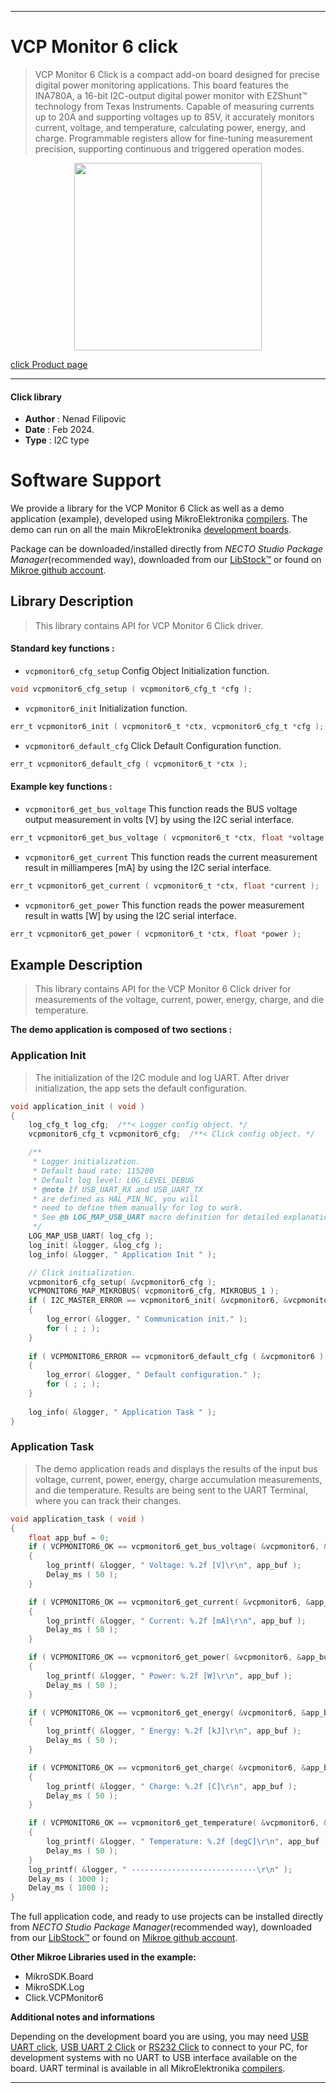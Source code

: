 
---
# VCP Monitor 6 click

> VCP Monitor 6 Click is a compact add-on board designed for precise digital power monitoring applications. This board features the INA780A, a 16-bit I2C-output digital power monitor with EZShunt™ technology from Texas Instruments. Capable of measuring currents up to 20A and supporting voltages up to 85V, it accurately monitors current, voltage, and temperature, calculating power, energy, and charge. Programmable registers allow for fine-tuning measurement precision, supporting continuous and triggered operation modes.

<p align="center">
  <img src="https://download.mikroe.com/images/click_for_ide/vcpmonitor6_click.png" height=300px>
</p>

[click Product page](https://www.mikroe.com/vcp-monitor-6-click)

---


#### Click library

- **Author**        : Nenad Filipovic
- **Date**          : Feb 2024.
- **Type**          : I2C type


# Software Support

We provide a library for the VCP Monitor 6 Click
as well as a demo application (example), developed using MikroElektronika
[compilers](https://www.mikroe.com/necto-studio).
The demo can run on all the main MikroElektronika [development boards](https://www.mikroe.com/development-boards).

Package can be downloaded/installed directly from *NECTO Studio Package Manager*(recommended way), downloaded from our [LibStock&trade;](https://libstock.mikroe.com) or found on [Mikroe github account](https://github.com/MikroElektronika/mikrosdk_click_v2/tree/master/clicks).

## Library Description

> This library contains API for VCP Monitor 6 Click driver.

#### Standard key functions :

- `vcpmonitor6_cfg_setup` Config Object Initialization function.
```c
void vcpmonitor6_cfg_setup ( vcpmonitor6_cfg_t *cfg );
```

- `vcpmonitor6_init` Initialization function.
```c
err_t vcpmonitor6_init ( vcpmonitor6_t *ctx, vcpmonitor6_cfg_t *cfg );
```

- `vcpmonitor6_default_cfg` Click Default Configuration function.
```c
err_t vcpmonitor6_default_cfg ( vcpmonitor6_t *ctx );
```

#### Example key functions :

- `vcpmonitor6_get_bus_voltage` This function reads the BUS voltage output measurement in volts [V] by using the I2C serial interface.
```c
err_t vcpmonitor6_get_bus_voltage ( vcpmonitor6_t *ctx, float *voltage );
```

- `vcpmonitor6_get_current` This function reads the current measurement result in milliamperes [mA] by using the I2C serial interface.
```c
err_t vcpmonitor6_get_current ( vcpmonitor6_t *ctx, float *current );
```

- `vcpmonitor6_get_power` This function reads the power measurement result in watts [W] by using the I2C serial interface.
```c
err_t vcpmonitor6_get_power ( vcpmonitor6_t *ctx, float *power );
```

## Example Description

> This library contains API for the VCP Monitor 6 Click driver 
> for measurements of the voltage, current, power, energy, charge, and die temperature.

**The demo application is composed of two sections :**

### Application Init

> The initialization of the I2C module and log UART.
> After driver initialization, the app sets the default configuration.

```c
void application_init ( void ) 
{
    log_cfg_t log_cfg;  /**< Logger config object. */
    vcpmonitor6_cfg_t vcpmonitor6_cfg;  /**< Click config object. */

    /** 
     * Logger initialization.
     * Default baud rate: 115200
     * Default log level: LOG_LEVEL_DEBUG
     * @note If USB_UART_RX and USB_UART_TX 
     * are defined as HAL_PIN_NC, you will 
     * need to define them manually for log to work. 
     * See @b LOG_MAP_USB_UART macro definition for detailed explanation.
     */
    LOG_MAP_USB_UART( log_cfg );
    log_init( &logger, &log_cfg );
    log_info( &logger, " Application Init " );

    // Click initialization.
    vcpmonitor6_cfg_setup( &vcpmonitor6_cfg );
    VCPMONITOR6_MAP_MIKROBUS( vcpmonitor6_cfg, MIKROBUS_1 );
    if ( I2C_MASTER_ERROR == vcpmonitor6_init( &vcpmonitor6, &vcpmonitor6_cfg ) ) 
    {
        log_error( &logger, " Communication init." );
        for ( ; ; );
    }
    
    if ( VCPMONITOR6_ERROR == vcpmonitor6_default_cfg ( &vcpmonitor6 ) )
    {
        log_error( &logger, " Default configuration." );
        for ( ; ; );
    }
    
    log_info( &logger, " Application Task " );
}
```

### Application Task

> The demo application reads and displays the results of the input bus voltage, 
> current, power, energy, charge accumulation measurements, and die temperature.
> Results are being sent to the UART Terminal, where you can track their changes.

```c
void application_task ( void ) 
{
    float app_buf = 0;
    if ( VCPMONITOR6_OK == vcpmonitor6_get_bus_voltage( &vcpmonitor6, &app_buf ) )
    {
        log_printf( &logger, " Voltage: %.2f [V]\r\n", app_buf );
        Delay_ms ( 50 );
    }

    if ( VCPMONITOR6_OK == vcpmonitor6_get_current( &vcpmonitor6, &app_buf ) )
    {
        log_printf( &logger, " Current: %.2f [mA]\r\n", app_buf );
        Delay_ms ( 50 );
    }

    if ( VCPMONITOR6_OK == vcpmonitor6_get_power( &vcpmonitor6, &app_buf ) )
    {
        log_printf( &logger, " Power: %.2f [W]\r\n", app_buf );
        Delay_ms ( 50 );
    }

    if ( VCPMONITOR6_OK == vcpmonitor6_get_energy( &vcpmonitor6, &app_buf ) )
    {
        log_printf( &logger, " Energy: %.2f [kJ]\r\n", app_buf );
        Delay_ms ( 50 );
    }

    if ( VCPMONITOR6_OK == vcpmonitor6_get_charge( &vcpmonitor6, &app_buf ) )
    {
        log_printf( &logger, " Charge: %.2f [C]\r\n", app_buf );
        Delay_ms ( 50 );
    }

    if ( VCPMONITOR6_OK == vcpmonitor6_get_temperature( &vcpmonitor6, &app_buf ) )
    {
        log_printf( &logger, " Temperature: %.2f [degC]\r\n", app_buf );
        Delay_ms ( 50 );
    }
    log_printf( &logger, " ----------------------------\r\n" );
    Delay_ms ( 1000 );
    Delay_ms ( 1000 );
}
```

The full application code, and ready to use projects can be installed directly from *NECTO Studio Package Manager*(recommended way), downloaded from our [LibStock&trade;](https://libstock.mikroe.com) or found on [Mikroe github account](https://github.com/MikroElektronika/mikrosdk_click_v2/tree/master/clicks).

**Other Mikroe Libraries used in the example:**

- MikroSDK.Board
- MikroSDK.Log
- Click.VCPMonitor6

**Additional notes and informations**

Depending on the development board you are using, you may need
[USB UART click](https://www.mikroe.com/usb-uart-click),
[USB UART 2 Click](https://www.mikroe.com/usb-uart-2-click) or
[RS232 Click](https://www.mikroe.com/rs232-click) to connect to your PC, for
development systems with no UART to USB interface available on the board. UART
terminal is available in all MikroElektronika
[compilers](https://shop.mikroe.com/compilers).

---
